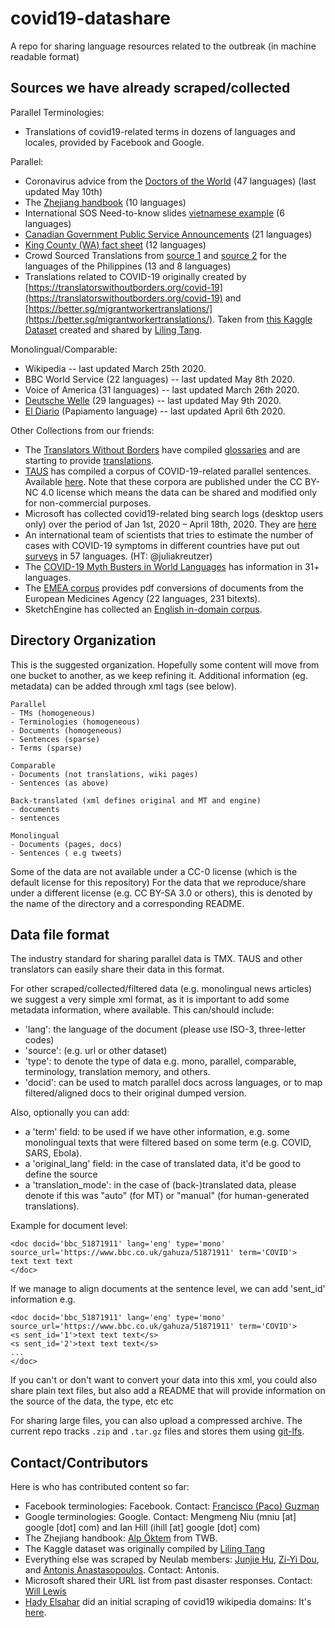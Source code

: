 # covid19-datashare
A repo for sharing language resources related to the outbreak (in machine readable format)

## Sources we have already scraped/collected

Parallel Terminologies:
* Translations of covid19-related terms in dozens of languages and locales, provided by Facebook and Google.

Parallel:
* Coronavirus advice from the [Doctors of the World](https://www.doctorsoftheworld.org.uk/coronavirus-information/) (47 languages) (last updated May 10th)
* The [Zhejiang handbook](https://covid-19.alibabacloud.com/) (10 languages)
* International SOS Need-to-know slides [vietnamese example](https://pandemic.internationalsos.com/-/media/pandemic/files/pan-comms-new-corona-virus/intlsos_coronavirus_disease_2019_talk_simplified_v3_vi_vn.pptx) (6 languages)
* [Canadian Government Public Service Announcements](https://www.sac-isc.gc.ca/eng/1583781906998/1583781926813) (21 languages)
* [King County (WA) fact sheet](https://welcoming.seattle.gov/covid-19/?utm_source=WASCLA+Members&utm_campaign=f9ef53ee9b-EMAIL_CAMPAIGN_2020_03_04_10_45&utm_medium=email&utm_term=0_ec7c02e82f-f9ef53ee9b-47852315&mc_cid=f9ef53ee9b&mc_eid=6e5511a48a#top) (12 languages)
* Crowd Sourced Translations from [source 1](https://drive.google.com/file/d/12KBKTLwHcBDIO5zV7nuOk2MtuaQ9FNPy/view?fbclid=IwAR01nqJu6DN_RIsoJSfCSCCR-vxPkmzLN8UKmeyIB_ORdWX6rTK795i6Pi8) and [source 2](https://docs.google.com/document/d/1JiBETtDgl1Y2defcjAALBB9-bCSKOMSFUC_0P_G9mAM/edit#) for the languages of the Philippines (13 and 8 languages) 
* Translations related to COVID-19 originally created by [https://translatorswithoutborders.org/covid-19](https://translatorswithoutborders.org/covid-19) and [https://better.sg/migrantworkertranslations/](https://better.sg/migrantworkertranslations/). Taken from [this Kaggle Dataset](https://www.kaggle.com/alvations/covid19-translations/) created and shared by [Liling Tang](http://alvations.com).

Monolingual/Comparable:
* Wikipedia -- last updated March 25th 2020.
* BBC World Service (22 languages) -- last updated May 8th 2020.
* Voice of America (31 languages) -- last updated March 26th 2020.
* [Deutsche Welle](https://www.dw.com/) (29 languages) -- last updated May 9th 2020.
* [El Diario](diario.aw) (Papiamento language) -- last updated April 6th 2020.


Other Collections from our friends:
* The [Translators Without Borders](https://translatorswithoutborders.org/) have compiled [glossaries](https://translatorswithoutborders.org/twb-glossary-for-covid-19/) and are starting to provide [translations](https://translatorswithoutborders.org/translations-covid-19/).
* [TAUS](https://www.taus.net/) has compiled a corpus of COVID-19-related parallel sentences. Available [here](https://md.taus.net/corona). Note that these corpora are published under the CC BY-NC 4.0 license which means the data can be shared and modified only for non-commercial purposes.  
* Microsoft has collected covid19-related bing search logs (desktop users only) over the period of Jan 1st, 2020 – April 18th, 2020. They are [here](https://github.com/microsoft/BingCoronavirusQuerySet)
* An international team of scientists that tries to estimate the number of cases with COVID-19 symptoms in different countries have put out [surveys](https://github.com/GCGImdea/coronasurveys/blob/master/surveys.md) in 57 languages. (HT: @juliakreutzer)
* The [COVID-19 Myth Busters in World Languages](https://covid-no-mb.org/) has information in 31+ languages.
* The [EMEA corpus](http://opus.nlpl.eu/EMEA.php) provides pdf conversions of documents from the European Medicines Agency (22 languages, 231 bitexts).
* SketchEngine has collected an [English in-domain corpus](https://www.sketchengine.eu/covid19/).


## Directory Organization
This is the suggested organization. Hopefully some content will move from one bucket to another, as we keep refining it.
Additional information (eg. metadata) can be added through xml tags (see below).

```
Parallel 
- TMs (homogeneous)
- Terminologies (homogeneous)
- Documents (homogeneous)
- Sentences (sparse)
- Terms (sparse)

Comparable 
- Documents (not translations, wiki pages)
- Sentences (as above)

Back-translated (xml defines original and MT and engine)
- documents 
- sentences

Monolingual
- Documents (pages, docs) 
- Sentences ( e.g tweets) 
```

Some of the data are not available under a CC-0 license (which is the default license for this repository) 
For the data that we reproduce/share under a different license (e.g. CC BY-SA 3.0 or others), this is denoted by the name of the directory and a corresponding README.

## Data file format

The industry standard for sharing parallel data is TMX. TAUS and other translators can easily share their data in this format.

For other scraped/collected/filtered data (e.g. monolingual news articles) we suggest a very simple xml format, as it is important to add some metadata information, where available. This can/should include: 

* 'lang': the language of the document (please use ISO-3, three-letter codes)
* 'source': (e.g. url or other dataset) 
* 'type': to denote the type of data e.g. mono, parallel, comparable, terminology, translation memory, and others. 
* 'docid': can be used to match parallel docs across languages, or to map filtered/aligned docs to their original dumped version.

Also, optionally you can add: 
* a 'term' field: to be used if we have other information, e.g. some monolingual texts that were filtered based on some term (e.g. COVID, SARS, Ebola).
* a 'original_lang' field: in the case of translated data, it'd be good to define the source
* a 'translation_mode': in the case of (back-)translated data, please denote if this was "auto" (for MT) or "manual" (for human-generated translations).

Example for document level:
```
<doc docid='bbc_51871911' lang='eng' type='mono' source_url='https://www.bbc.co.uk/gahuza/51871911' term='COVID'>
text text text
</doc>
```

If we manage to align documents at the sentence level, we can add 'sent_id' information e.g.
```
<doc docid='bbc_51871911' lang='eng' type='mono' source_url='https://www.bbc.co.uk/gahuza/51871911' term='COVID'>
<s sent_id='1'>text text text</s>
<s sent_id='2'>text text text</s>
...
</doc>
```

If you can't or don't want to convert your data into this xml, you could also share plain text files, but also add a README that will provide information on the source of the data, the type, etc etc

For sharing large files, you can also upload a compressed archive. The current repo tracks `.zip` and `.tar.gz` files and stores them using [git-lfs](https://git-lfs.github.com/).


## Contact/Contributors

Here is who has contributed content so far:
* Facebook terminologies: Facebook. Contact: [Francisco (Paco) Guzman](http://guzmanhe.github.io/)
* Google terminologies: Google. Contact: Mengmeng Niu (mniu [at] google [dot] com) and Ian Hill (ihill [at] google [dot] com)
* The Zhejiang handbook: [Alp Öktem](https://alpoktem.github.io/) from TWB.
* The Kaggle dataset was originally compiled by [Liling Tang](http://alvations.com)
* Everything else was scraped by Neulab members: [Junjie Hu](http://www.cs.cmu.edu/~junjieh/), [Zi-Yi Dou](https://scholar.google.com/citations?user=RWogNsEAAAAJ&hl=en), and [Antonis Anastasopoulos](http://www.cs.cmu.edu/~aanastas/). Contact: Antonis.
* Microsoft shared their URL list from past disaster responses. Contact: [Will Lewis](https://www.microsoft.com/en-us/research/people/wilewis/)
* [Hady Elsahar](https://www.hadyelsahar.io/) did an initial scraping of covid19 wikipedia domains: It's [here](https://github.com/hadyelsahar/covid-domains).
